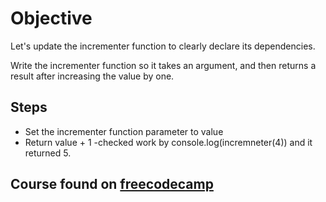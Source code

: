 # Objective
Let's update the incrementer function to clearly declare its dependencies.

Write the incrementer function so it takes an argument, and then returns a result after increasing the value by one.

## Steps
- Set the incrementer function parameter to value
- Return value + 1
-checked work by console.log(incremneter(4)) and it returned 5.

## Course found on [freecodecamp](https://www.freecodecamp.org/learn/javascript-algorithms-and-data-structures/functional-programming/pass-arguments-to-avoid-external-dependence-in-a-function)
